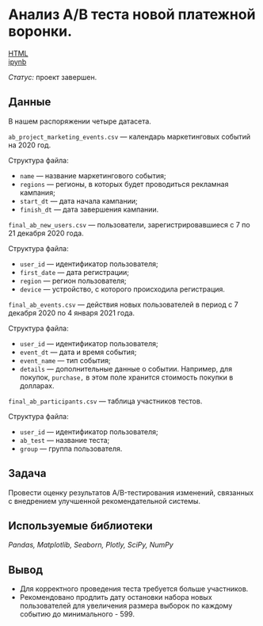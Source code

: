# Анализ А/В теста новой платежной воронки.

[HTML](https://nbviewer.org/github/tatiana-ili/Portfolio/blob/main/AB_payment_system/AB_final.ipynb) \
[ipynb](https://github.com/tatiana-ili/Portfolio/blob/main/AB_payment_system/AB_final.ipynb)

*Статус:* проект завершен.

## Данные

В нашем распоряжении четыре датасета. 

`ab_project_marketing_events.csv` — календарь маркетинговых событий на 2020 год.

Структура файла:

- `name` — название маркетингового события;
- `regions` — регионы, в которых будет проводиться рекламная кампания;
- `start_dt` — дата начала кампании;
- `finish_dt` — дата завершения кампании.

`final_ab_new_users.csv` — пользователи, зарегистрировавшиеся с 7 по 21 декабря 2020 года.

Структура файла:

- `user_id` — идентификатор пользователя;
- `first_date` — дата регистрации;
- `region` — регион пользователя;
- `device` — устройство, с которого происходила регистрация.

`final_ab_events.csv` — действия новых пользователей в период с 7 декабря 2020 по 4 января 2021 года.

Структура файла:

- `user_id` — идентификатор пользователя;
- `event_dt` — дата и время события;
- `event_name` — тип события;
- `details` — дополнительные данные о событии. Например, для покупок, `purchase,` в этом поле хранится стоимость покупки в долларах.

`final_ab_participants.csv` — таблица участников тестов.

Структура файла:

- `user_id` — идентификатор пользователя;
- `ab_test` — название теста;
- `group` — группа пользователя.

## Задача

Провести оценку результатов A/B-тестирования изменений, связанных с внедрением улучшенной рекомендательной системы.

## Используемые библиотеки
*Pandas, Matplotlib, Seaborn, Plotly, SciPy, NumPy*

## Вывод

- Для корректного проведения теста требуется больше участников.
- Рекомендовано продлить дату остановки набора новых пользователей для увеличения размера выборок по каждому событию до минимального - 599.
